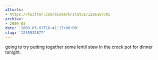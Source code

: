 ```yaml
---
alturls:
- https://twitter.com/bismark/status/1266167705
archive:
- 2009-03
date: '2009-03-01T18:41:17+00:00'
slug: '1235932877'
---
```


going to try putting together some lentil stew in the crock pot for dinner tonight.

